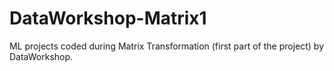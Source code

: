 # DataWorkshop-Matrix1
ML projects coded during Matrix Transformation (first part of the project) by DataWorkshop.
